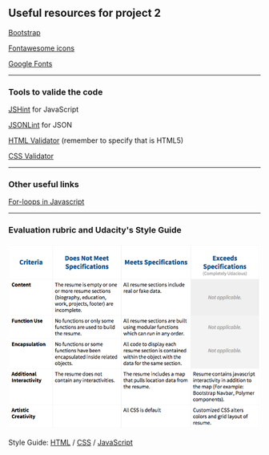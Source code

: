 ## Useful resources for project 2

<a href="http://getbootstrap.com/" target="_blank">Bootstrap</a>

<a href="http://fortawesome.github.io/Font-Awesome/" target="_blank">Fontawesome icons</a><br>

<a href="https://www.google.com/fonts" target="_blank">Google Fonts</a>

-----------------------------------

### Tools to valide the code 

<a href="http://jshint.com/" target="_blank">JSHint</a> for JavaScript

<a href="http://jsonlint.com/" target="_blank">JSONLint</a> for JSON

<a href="https://validator.w3.org/#validate_by_input+with_options" target="_blank">HTML Validator</a> (remember to specify that is HTML5)

<a href="https://jigsaw.w3.org/css-validator/validator" target="_blank">CSS Validator</a>

-------------------

### Other useful links

<a href="https://javascriptweblog.wordpress.com/2010/10/11/rethinking-javascript-for-loops/" target="_blank">For-loops in Javascript</a>

----------------------

### Evaluation rubric and Udacity's Style Guide 

<img src="img/resume.png">

Style Guide: <a href="http://udacity.github.io/frontend-nanodegree-styleguide/" target="_blank">HTML</a> / <a href="http://udacity.github.io/frontend-nanodegree-styleguide/css.html" target="_blank">CSS</a> / <a href="http://udacity.github.io/frontend-nanodegree-styleguide/javascript.html" target="_blank">JavaScript</a>
